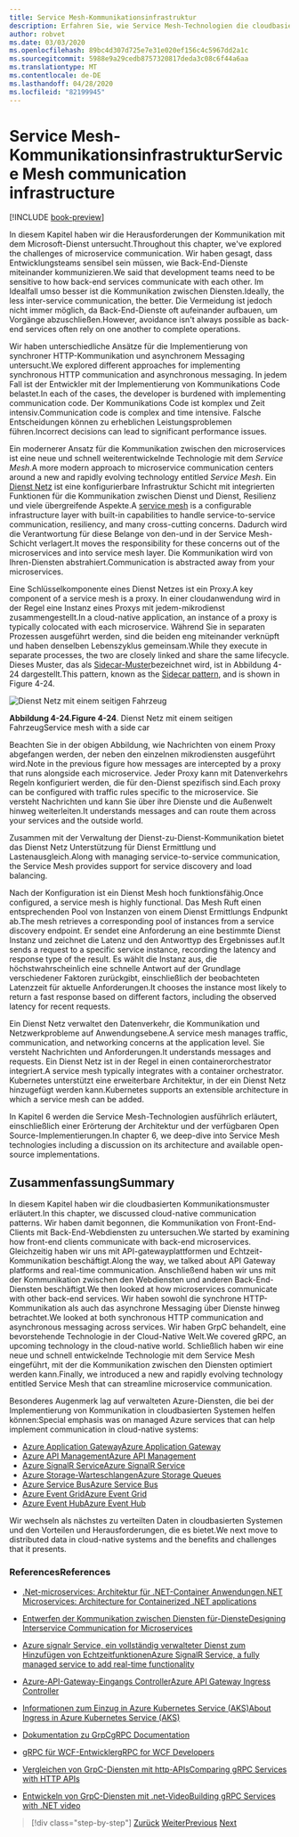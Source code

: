 ```yaml
---
title: Service Mesh-Kommunikationsinfrastruktur
description: Erfahren Sie, wie Service Mesh-Technologien die cloudbasierte mikroservicekommunikation optimieren.
author: robvet
ms.date: 03/03/2020
ms.openlocfilehash: 89bc4d307d725e7e31e020ef156c4c5967dd2a1c
ms.sourcegitcommit: 5988e9a29cedb8757320817deda3c08c6f44a6aa
ms.translationtype: MT
ms.contentlocale: de-DE
ms.lasthandoff: 04/28/2020
ms.locfileid: "82199945"
---
```

# <a name="service-mesh-communication-infrastructure"></a><span data-ttu-id="563e3-103">Service Mesh-Kommunikationsinfrastruktur</span><span class="sxs-lookup"><span data-stu-id="563e3-103">Service Mesh communication infrastructure</span></span>

[!INCLUDE [book-preview](../../../includes/book-preview.md)]

<span data-ttu-id="563e3-104">In diesem Kapitel haben wir die Herausforderungen der Kommunikation mit dem Microsoft-Dienst untersucht.</span><span class="sxs-lookup"><span data-stu-id="563e3-104">Throughout this chapter, we've explored the challenges of microservice communication.</span></span> <span data-ttu-id="563e3-105">Wir haben gesagt, dass Entwicklungsteams sensibel sein müssen, wie Back-End-Dienste miteinander kommunizieren.</span><span class="sxs-lookup"><span data-stu-id="563e3-105">We said that development teams need to be sensitive to how back-end services communicate with each other.</span></span> <span data-ttu-id="563e3-106">Im Idealfall umso besser ist die Kommunikation zwischen Diensten.</span><span class="sxs-lookup"><span data-stu-id="563e3-106">Ideally, the less inter-service communication, the better.</span></span> <span data-ttu-id="563e3-107">Die Vermeidung ist jedoch nicht immer möglich, da Back-End-Dienste oft aufeinander aufbauen, um Vorgänge abzuschließen.</span><span class="sxs-lookup"><span data-stu-id="563e3-107">However, avoidance isn't always possible as back-end services often rely on one another to complete operations.</span></span>

<span data-ttu-id="563e3-108">Wir haben unterschiedliche Ansätze für die Implementierung von synchroner HTTP-Kommunikation und asynchronem Messaging untersucht.</span><span class="sxs-lookup"><span data-stu-id="563e3-108">We explored different approaches for implementing synchronous HTTP communication and asynchronous messaging.</span></span> <span data-ttu-id="563e3-109">In jedem Fall ist der Entwickler mit der Implementierung von Kommunikations Code belastet.</span><span class="sxs-lookup"><span data-stu-id="563e3-109">In each of the cases, the developer is burdened with implementing communication code.</span></span> <span data-ttu-id="563e3-110">Der Kommunikations Code ist komplex und Zeit intensiv.</span><span class="sxs-lookup"><span data-stu-id="563e3-110">Communication code is complex and time intensive.</span></span> <span data-ttu-id="563e3-111">Falsche Entscheidungen können zu erheblichen Leistungsproblemen führen.</span><span class="sxs-lookup"><span data-stu-id="563e3-111">Incorrect decisions can lead to significant performance issues.</span></span>

<span data-ttu-id="563e3-112">Ein modernerer Ansatz für die Kommunikation zwischen den microservices ist eine neue und schnell weiterentwickelnde Technologie mit dem *Service Mesh*.</span><span class="sxs-lookup"><span data-stu-id="563e3-112">A more modern approach to microservice communication centers around a new and rapidly evolving technology entitled *Service Mesh*.</span></span> <span data-ttu-id="563e3-113">Ein [Dienst Netz](https://www.nginx.com/blog/what-is-a-service-mesh/) ist eine konfigurierbare Infrastruktur Schicht mit integrierten Funktionen für die Kommunikation zwischen Dienst und Dienst, Resilienz und viele übergreifende Aspekte.</span><span class="sxs-lookup"><span data-stu-id="563e3-113">A [service mesh](https://www.nginx.com/blog/what-is-a-service-mesh/) is a configurable infrastructure layer with built-in capabilities to handle service-to-service communication, resiliency, and many cross-cutting concerns.</span></span> <span data-ttu-id="563e3-114">Dadurch wird die Verantwortung für diese Belange von den-und in der Service Mesh-Schicht verlagert.</span><span class="sxs-lookup"><span data-stu-id="563e3-114">It moves the responsibility for these concerns out of the microservices and into service mesh layer.</span></span> <span data-ttu-id="563e3-115">Die Kommunikation wird von Ihren-Diensten abstrahiert.</span><span class="sxs-lookup"><span data-stu-id="563e3-115">Communication is abstracted away from your microservices.</span></span>

<span data-ttu-id="563e3-116">Eine Schlüsselkomponente eines Dienst Netzes ist ein Proxy.</span><span class="sxs-lookup"><span data-stu-id="563e3-116">A key component of a service mesh is a proxy.</span></span> <span data-ttu-id="563e3-117">In einer cloudanwendung wird in der Regel eine Instanz eines Proxys mit jedem-mikrodienst zusammengestellt.</span><span class="sxs-lookup"><span data-stu-id="563e3-117">In a cloud-native application, an instance of a proxy is typically colocated with each microservice.</span></span> <span data-ttu-id="563e3-118">Während Sie in separaten Prozessen ausgeführt werden, sind die beiden eng miteinander verknüpft und haben denselben Lebenszyklus gemeinsam.</span><span class="sxs-lookup"><span data-stu-id="563e3-118">While they execute in separate processes, the two are closely linked and share the same lifecycle.</span></span> <span data-ttu-id="563e3-119">Dieses Muster, das als [Sidecar-Muster](https://docs.microsoft.com/azure/architecture/patterns/sidecar)bezeichnet wird, ist in Abbildung 4-24 dargestellt.</span><span class="sxs-lookup"><span data-stu-id="563e3-119">This pattern, known as the [Sidecar pattern](https://docs.microsoft.com/azure/architecture/patterns/sidecar), and is shown in Figure 4-24.</span></span>

![Dienst Netz mit einem seitigen Fahrzeug](./media/service-mesh-with-side-car.png)

<span data-ttu-id="563e3-121">**Abbildung 4-24.**</span><span class="sxs-lookup"><span data-stu-id="563e3-121">**Figure 4-24**.</span></span> <span data-ttu-id="563e3-122">Dienst Netz mit einem seitigen Fahrzeug</span><span class="sxs-lookup"><span data-stu-id="563e3-122">Service mesh with a side car</span></span>

<span data-ttu-id="563e3-123">Beachten Sie in der obigen Abbildung, wie Nachrichten von einem Proxy abgefangen werden, der neben den einzelnen mikrodiensten ausgeführt wird.</span><span class="sxs-lookup"><span data-stu-id="563e3-123">Note in the previous figure how messages are intercepted by a proxy that runs alongside each microservice.</span></span> <span data-ttu-id="563e3-124">Jeder Proxy kann mit Datenverkehrs Regeln konfiguriert werden, die für den-Dienst spezifisch sind.</span><span class="sxs-lookup"><span data-stu-id="563e3-124">Each proxy can be configured with traffic rules specific to the microservice.</span></span> <span data-ttu-id="563e3-125">Sie versteht Nachrichten und kann Sie über ihre Dienste und die Außenwelt hinweg weiterleiten.</span><span class="sxs-lookup"><span data-stu-id="563e3-125">It understands messages and can route them across your services and the outside world.</span></span>

<span data-ttu-id="563e3-126">Zusammen mit der Verwaltung der Dienst-zu-Dienst-Kommunikation bietet das Dienst Netz Unterstützung für Dienst Ermittlung und Lastenausgleich.</span><span class="sxs-lookup"><span data-stu-id="563e3-126">Along with managing service-to-service communication, the Service Mesh provides support for service discovery and load balancing.</span></span>

<span data-ttu-id="563e3-127">Nach der Konfiguration ist ein Dienst Mesh hoch funktionsfähig.</span><span class="sxs-lookup"><span data-stu-id="563e3-127">Once configured, a service mesh is highly functional.</span></span> <span data-ttu-id="563e3-128">Das Mesh Ruft einen entsprechenden Pool von Instanzen von einem Dienst Ermittlungs Endpunkt ab.</span><span class="sxs-lookup"><span data-stu-id="563e3-128">The mesh retrieves a corresponding pool of instances from a service discovery endpoint.</span></span> <span data-ttu-id="563e3-129">Er sendet eine Anforderung an eine bestimmte Dienst Instanz und zeichnet die Latenz und den Antworttyp des Ergebnisses auf.</span><span class="sxs-lookup"><span data-stu-id="563e3-129">It sends a request to a specific service instance, recording the latency and response type of the result.</span></span> <span data-ttu-id="563e3-130">Es wählt die Instanz aus, die höchstwahrscheinlich eine schnelle Antwort auf der Grundlage verschiedener Faktoren zurückgibt, einschließlich der beobachteten Latenzzeit für aktuelle Anforderungen.</span><span class="sxs-lookup"><span data-stu-id="563e3-130">It chooses the instance most likely to return a fast response based on different factors, including the observed latency for recent requests.</span></span>

<span data-ttu-id="563e3-131">Ein Dienst Netz verwaltet den Datenverkehr, die Kommunikation und Netzwerkprobleme auf Anwendungsebene.</span><span class="sxs-lookup"><span data-stu-id="563e3-131">A service mesh manages traffic, communication, and networking concerns at the application level.</span></span> <span data-ttu-id="563e3-132">Sie versteht Nachrichten und Anforderungen.</span><span class="sxs-lookup"><span data-stu-id="563e3-132">It understands messages and requests.</span></span> <span data-ttu-id="563e3-133">Ein Dienst Netz ist in der Regel in einen containerorchestrator integriert.</span><span class="sxs-lookup"><span data-stu-id="563e3-133">A service mesh typically integrates with a container orchestrator.</span></span> <span data-ttu-id="563e3-134">Kubernetes unterstützt eine erweiterbare Architektur, in der ein Dienst Netz hinzugefügt werden kann.</span><span class="sxs-lookup"><span data-stu-id="563e3-134">Kubernetes supports an extensible architecture in which a service mesh can be added.</span></span>

<span data-ttu-id="563e3-135">In Kapitel 6 werden die Service Mesh-Technologien ausführlich erläutert, einschließlich einer Erörterung der Architektur und der verfügbaren Open Source-Implementierungen.</span><span class="sxs-lookup"><span data-stu-id="563e3-135">In chapter 6, we deep-dive into Service Mesh technologies including a discussion on its architecture and available open-source implementations.</span></span>

## <a name="summary"></a><span data-ttu-id="563e3-136">Zusammenfassung</span><span class="sxs-lookup"><span data-stu-id="563e3-136">Summary</span></span>

<span data-ttu-id="563e3-137">In diesem Kapitel haben wir die cloudbasierten Kommunikationsmuster erläutert.</span><span class="sxs-lookup"><span data-stu-id="563e3-137">In this chapter, we discussed cloud-native communication patterns.</span></span> <span data-ttu-id="563e3-138">Wir haben damit begonnen, die Kommunikation von Front-End-Clients mit Back-End-Webdiensten zu untersuchen.</span><span class="sxs-lookup"><span data-stu-id="563e3-138">We started by examining how front-end clients communicate with back-end microservices.</span></span> <span data-ttu-id="563e3-139">Gleichzeitig haben wir uns mit API-gatewayplattformen und Echtzeit-Kommunikation beschäftigt.</span><span class="sxs-lookup"><span data-stu-id="563e3-139">Along the way, we talked about API Gateway platforms and real-time communication.</span></span> <span data-ttu-id="563e3-140">Anschließend haben wir uns mit der Kommunikation zwischen den Webdiensten und anderen Back-End-Diensten beschäftigt.</span><span class="sxs-lookup"><span data-stu-id="563e3-140">We then looked at how microservices communicate with other back-end services.</span></span> <span data-ttu-id="563e3-141">Wir haben sowohl die synchrone HTTP-Kommunikation als auch das asynchrone Messaging über Dienste hinweg betrachtet.</span><span class="sxs-lookup"><span data-stu-id="563e3-141">We looked at both synchronous HTTP communication and asynchronous messaging across services.</span></span> <span data-ttu-id="563e3-142">Wir haben GrpC behandelt, eine bevorstehende Technologie in der Cloud-Native Welt.</span><span class="sxs-lookup"><span data-stu-id="563e3-142">We covered gRPC, an upcoming technology in the cloud-native world.</span></span> <span data-ttu-id="563e3-143">Schließlich haben wir eine neue und schnell entwickelnde Technologie mit dem Service Mesh eingeführt, mit der die Kommunikation zwischen den Diensten optimiert werden kann.</span><span class="sxs-lookup"><span data-stu-id="563e3-143">Finally, we introduced a new and rapidly evolving technology entitled Service Mesh that can streamline microservice communication.</span></span>

<span data-ttu-id="563e3-144">Besonderes Augenmerk lag auf verwalteten Azure-Diensten, die bei der Implementierung von Kommunikation in cloudbasierten Systemen helfen können:</span><span class="sxs-lookup"><span data-stu-id="563e3-144">Special emphasis was on managed Azure services that can help implement communication in cloud-native systems:</span></span>

- [<span data-ttu-id="563e3-145">Azure Application Gateway</span><span class="sxs-lookup"><span data-stu-id="563e3-145">Azure Application Gateway</span></span>](https://docs.microsoft.com/azure/application-gateway/overview)
- [<span data-ttu-id="563e3-146">Azure API Management</span><span class="sxs-lookup"><span data-stu-id="563e3-146">Azure API Management</span></span>](https://azure.microsoft.com/services/api-management/)
- [<span data-ttu-id="563e3-147">Azure SignalR Service</span><span class="sxs-lookup"><span data-stu-id="563e3-147">Azure SignalR Service</span></span>](https://azure.microsoft.com/services/signalr-service/)
- [<span data-ttu-id="563e3-148">Azure Storage-Warteschlangen</span><span class="sxs-lookup"><span data-stu-id="563e3-148">Azure Storage Queues</span></span>](https://docs.microsoft.com/azure/storage/queues/storage-queues-introduction)
- [<span data-ttu-id="563e3-149">Azure Service Bus</span><span class="sxs-lookup"><span data-stu-id="563e3-149">Azure Service Bus</span></span>](https://docs.microsoft.com/azure/service-bus-messaging/service-bus-messaging-overview)
- [<span data-ttu-id="563e3-150">Azure Event Grid</span><span class="sxs-lookup"><span data-stu-id="563e3-150">Azure Event Grid</span></span>](https://docs.microsoft.com/azure/event-grid/overview)
- [<span data-ttu-id="563e3-151">Azure Event Hub</span><span class="sxs-lookup"><span data-stu-id="563e3-151">Azure Event Hub</span></span>](https://azure.microsoft.com/services/event-hubs/)

<span data-ttu-id="563e3-152">Wir wechseln als nächstes zu verteilten Daten in cloudbasierten Systemen und den Vorteilen und Herausforderungen, die es bietet.</span><span class="sxs-lookup"><span data-stu-id="563e3-152">We next move to distributed data in cloud-native systems and the benefits and challenges that it presents.</span></span>

### <a name="references"></a><span data-ttu-id="563e3-153">References</span><span class="sxs-lookup"><span data-stu-id="563e3-153">References</span></span>

- [<span data-ttu-id="563e3-154">.Net-microservices: Architektur für .NET-Container Anwendungen</span><span class="sxs-lookup"><span data-stu-id="563e3-154">.NET Microservices: Architecture for Containerized .NET applications</span></span>](https://dotnet.microsoft.com/download/thank-you/microservices-architecture-ebook)

- [<span data-ttu-id="563e3-155">Entwerfen der Kommunikation zwischen Diensten für-Dienste</span><span class="sxs-lookup"><span data-stu-id="563e3-155">Designing Interservice Communication for Microservices</span></span>](https://docs.microsoft.com/azure/architecture/microservices/design/interservice-communication)

- [<span data-ttu-id="563e3-156">Azure signalr Service, ein vollständig verwalteter Dienst zum Hinzufügen von Echtzeitfunktionen</span><span class="sxs-lookup"><span data-stu-id="563e3-156">Azure SignalR Service, a fully managed service to add real-time functionality</span></span>](https://azure.microsoft.com/blog/azure-signalr-service-a-fully-managed-service-to-add-real-time-functionality/)

- [<span data-ttu-id="563e3-157">Azure-API-Gateway-Eingangs Controller</span><span class="sxs-lookup"><span data-stu-id="563e3-157">Azure API Gateway Ingress Controller</span></span>](https://azure.github.io/application-gateway-kubernetes-ingress/)

- [<span data-ttu-id="563e3-158">Informationen zum Einzug in Azure Kubernetes Service (AKS)</span><span class="sxs-lookup"><span data-stu-id="563e3-158">About Ingress in Azure Kubernetes Service (AKS)</span></span>](https://vincentlauzon.com/2018/10/10/about-ingress-in-azure-kubernetes-service-aks/)

- [<span data-ttu-id="563e3-159">Dokumentation zu GrpC</span><span class="sxs-lookup"><span data-stu-id="563e3-159">gRPC Documentation</span></span>](https://grpc.io/docs/guides/)

- [<span data-ttu-id="563e3-160">gRPC für WCF-Entwickler</span><span class="sxs-lookup"><span data-stu-id="563e3-160">gRPC for WCF Developers</span></span>](https://docs.microsoft.com/dotnet/architecture/grpc-for-wcf-developers/)

- [<span data-ttu-id="563e3-161">Vergleichen von GrpC-Diensten mit http-APIs</span><span class="sxs-lookup"><span data-stu-id="563e3-161">Comparing gRPC Services with HTTP APIs</span></span>](https://docs.microsoft.com/aspnet/core/grpc/comparison?view=aspnetcore-3.0)

- [<span data-ttu-id="563e3-162">Entwickeln von GrpC-Diensten mit .net-Video</span><span class="sxs-lookup"><span data-stu-id="563e3-162">Building gRPC Services with .NET video</span></span>](https://channel9.msdn.com/Shows/The-Cloud-Native-Show/Building-Microservices-with-gRPC-and-NET)

>[!div class="step-by-step"]
><span data-ttu-id="563e3-163">[Zurück](grpc.md)
>[Weiter](distributed-data.md)</span><span class="sxs-lookup"><span data-stu-id="563e3-163">[Previous](grpc.md)
[Next](distributed-data.md)</span></span>
